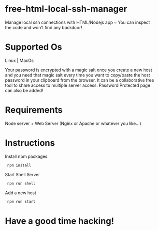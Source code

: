 # free-html-local-ssh-manager
Manage local ssh connections with HTML/Nodejs app ~ You can inspect the code and won't find any backdoor! <br>

# Supported Os
Linux | MacOs

Your password is encrypted with a magic salt once you create a new host and you need that magic salt every time you want to copy/paste the host password in your clipboard from the browser. It can be a collaborative free tool to share access to multiple server access. Password Protected page can also be added!

# Requirements

Node server + Web Server (Nginx or Apache or whatever you like...)

# Instructions

Install npm packages
```bash
 npm install
```

Start Shell Server
```bash
 npm run shell
```

Add a new host
```bash
 npm run start
```
# Have a good time hacking!
